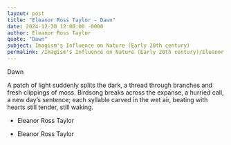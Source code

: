 ```yaml
---
layout: post
title: "Eleanor Ross Taylor - Dawn"
date: 2024-12-30 12:00:00 -0000
author: Eleanor Ross Taylor
quote: "Dawn"
subject: Imagism's Influence on Nature (Early 20th century)
permalink: /Imagism's Influence on Nature (Early 20th century)/Eleanor Ross Taylor/Eleanor Ross Taylor - Dawn
---
```


Dawn

A patch of light
suddenly splits the dark,
a thread through branches and
fresh clippings of moss.
Birdsong breaks across the expanse,
a hurried call, a new day’s
sentence; each syllable carved
in the wet air, beating with
hearts still tender, still waking.

                                 
                                 
- Eleanor Ross Taylor

- Eleanor Ross Taylor
